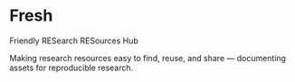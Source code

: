 # Fresh

Friendly RESearch RESources Hub

Making research resources easy to find, reuse, and share — documenting assets for reproducible research.